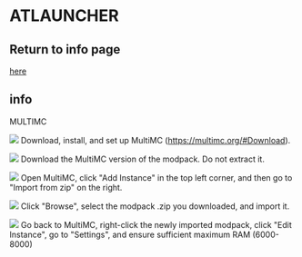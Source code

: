 # ATLAUNCHER 

## Return to info page
[here](https://github.com/Vokuar/Teamladybug/blob/LynxMC/Modpack_Info.MD)

## info
 MULTIMC

![](https://cdn.discordapp.com/emojis/995680773728370768.webp?size=44&quality=lossless) Download, install, and set up MultiMC (https://multimc.org/#Download). 

![](https://cdn.discordapp.com/emojis/995680773728370768.webp?size=44&quality=lossless) Download the MultiMC version of the modpack. Do not extract it.

![](https://cdn.discordapp.com/emojis/995680773728370768.webp?size=44&quality=lossless) Open MultiMC, click "Add Instance" in the top left corner, and then go to "Import from zip" on the right.

![](https://cdn.discordapp.com/emojis/995680773728370768.webp?size=44&quality=lossless) Click "Browse", select the modpack .zip you downloaded, and import it. 

![](https://cdn.discordapp.com/emojis/995680773728370768.webp?size=44&quality=lossless) Go back to MultiMC, right-click the newly imported modpack, click "Edit Instance", go to "Settings", and ensure sufficient maximum RAM (6000-8000)
